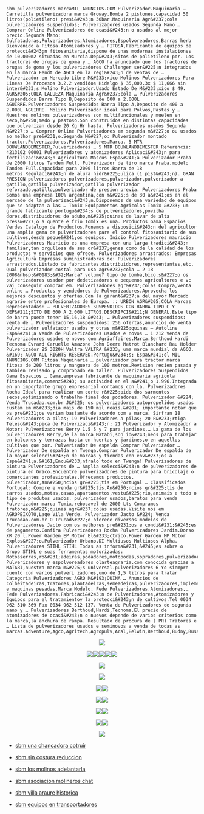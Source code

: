 
```
sbm pulverizadores marcaMIL ANUNCIOS.COM Pulverizador.Maquinaria … Carretilla pulverizadora marca Groway.Bomba 2 pistones,capacidad 50 litros(polietileno) presi&#243;n 30bar.Maquinaria Agr&#237;cola pulverizadores suspendidos; Pulverizadores usados Segunda Mano … Comprar Online Pulverizadores de ocasi&#243;n o usados al mejor precio.Segunda Mano: Sulfatadoras,Pulverizadores,Atomizadores,Espolvoreadores,Barras herb Bienvenido a Fitosa.Atomizadores y … FITOSA,Fabricante de equipos de protecci&#243;n fitosanitaria,dispone de unas modernas instalaciones de 10.000m2 situadas en Murcia.Dep&#243;sitos de polietileno por. Los tractores de orugas de goma y … AGCO ha anunciado que los tractores de orugas de goma y los pulverizadores Challenger ser&#225;n integrados en la marca Fendt de AGCO en la regi&#243;n de ventas de … Pulverizador en Mercado Libre M&#233;xico Molinos Pulverizadores Para Lineas De Procesos 3.2.2 vendidos Hidalgo $ 35,000.3x $ 11,666 sin inter&#233;s Molino Pulverizador.Usado Estado De M&#233;xico $ 49. AGR&#205;COLA LALUEZA Maquinaria Agr&#237;cola … Pulverizadores Suspendidos Barra Tipo B,Deposito de 600 a 2.000L AGUIRRE.Pulverizadores Suspendidos Barra Tipo A,Deposito de 400 a 2.000L AGUIRRE. Molino Pulverizador ideal para Polvos,Pastas y … Nuestros molinos pulverizadores son multifuncionales y muelen en seco,h&#250;medo y pastoso.Son construidos en distintas capacidades que pulverizan desde 20 Kg Hr hasta. Pulverizadores usados Segunda M&#227;o … Comprar Online Pulverizadores em segunda m&#227;o ou usados ao melhor pre&#231;o.Segunda M&#227;o: Pulverizador montado tractor,Pulverizadores,Pulverizadores.Marca. 5 MTR BOUWLANDBEMESTER,Pulverizadores … 5 MTR BOUWLANDBEMESTER Referencia: 4213102 00001 Pulverizadores y atomizadores Aplicaci&#243;n para fertilizaci&#243;n Agricultura Mascus Espa&#241;a Pulverizador Praba de 2000 litros Tandem Full. Pulverizador de tiro marca Praba,modelo Tandem Full.Capacidad para 2000 litros.Barra de 18 metros.Regulaci&#243;n de alura hidr&#225;ulica (1 pist&#243;n). GRAN PRESION pulverizadores pulverizadores,pulverizador,pulverizador a gatillo,gatillo pulverizador,gatillo pulverizador reforzado,gatillo,pulverizador de presion previa. Pulverizadores Praba Somos una empresa 100% argentina,con m&#225;s de 30 a&#241;os en el mercado de la pulverizaci&#243;n.Disponemos de una variedad de equipos que se adaptan a las … Tomix Equipamentos Agricolas Tomix &#233; um grande fabricante portugu&#234;s de pulverizadores,povilha dores,distribuidores de adubo,m&#225;quinas de lavar de alta press&#227;o a quente e frio Tomix es una. Productos Gama Espacios Verdes Catalogo de Productos.Ponemos a disposici&#243;n del agricultor una amplia gama de pulverizadores para el control fitosanitario de sus cultivos,desde peque&#241;os equipos. Inicio Pulverizadores mauricio Pulverizadores Mauricio es una empresa con una larga tradici&#243;n familiar,tan orgullosa de sus or&#237;genes como de la calidad de los productos y servicios que ofrece. Pulverizadores arrastrados: Empresas Agricultura Empresas suministradoras de: Pulverizadores arrastrados.Listado de fabricantes,distribuidores,representantes,etc. Qual pulverizador costal para uso agr&#237;cola … 2 18 2008&nbsp;&#0183;&#32;Marca? volume? tipo de bomba,bico.s&#227;o os pulverizadores usador por dedetizadoras e pequenos agricultores e vc vai conseguir comprar em. Pulverizadores agr&#237;colas Compra,venta online … Productos y vendedores de Pulverizadores.Aprovecha los mejores descuentos y ofertas.Con la garant&#237;a del mayor Mercado agrario entre profesionales de Europa. :: URBON AGR&#205;COLA Marcas Representadas: … PULVERIZADORES SUSPENDIDOS CON BARRA TIPO C Y DEP&#211;SITO DE 600 A 2.000 LITROS.DESCRIPCI&#211;N GENERAL.Este tipo de barra puede tener 15,16,18 &#243; … Pulverizadores suspendidos: venta de … Pulverizadores suspendidos: 256 ofertas,anuncios de venta pulverizador sulfatador usados y otras m&#225;quinas — Autoline Espa&#241;a Venda de Pulverizadores usados e novos … 1 212 Venda de Pulverizadores usados e novos com Agriaffaires.Marca.Berthoud Hardi Tecnoma Evrard Caruelle Amazone John Deere Matrot Blanchard Rau Holder Pulverizador BS 3020H Valtra VALTRA &#233; uma marca mundial da AGCO. &#169; AGCO ALL RIGHTS RESERVED.Portugu&#234;s; Espa&#241;ol MIL ANUNCIOS.COM Fitosa.Maquinaria … pulverizador para tractor marca fitosa de 200 litros y manguera de 100 metros.Revision recien pasada y tambien revisado y comprobado en taller. Pulverizadores Suspendidos Gama Espacios … Gama,empresa fabricante de maquinaria agricola fitosanitaria,comenz&#243; su actividad en el a&#241;o 1.996.Integrada en un importante grupo empresarial contamos con la. Pulverizadores Rocha Ideal para realizar um corte r&#225;pido dos sarmentos secos,optimizando o trabalho final dos podadores. Pulverizador &#224; Venda Trucadao.com.br J&#225; os pulverizadores autopropelidos usados custam em m&#233;dia mais de 150 mil reais.&#201; importante notar que os pre&#231;os variam bastante de acordo com a marca. Sirfran 18 Pulverizadores a pilas; 19 Pulverizadores a pilas; 20 P&#233;rtiga Telesc&#243;pica de Pulverizaci&#243;n; 21 Pulverizador y Atomizador a Motor; Pulverizadores Berry 1.5 5 y 7 para jardines,… La gama de los pulverizadores Berry,de la marca Matabi,son id&#243;neos para trabajar en balcones y terrazas hasta en huertas y jardines,o en aquellos cultivos que por. Pulverizador De espalda Comprar Pulverizador … Pulverizador De espalda en Twenga.Comprar Pulverizador De espalda de la mayor selecci&#243;n de marcas y tiendas con env&#237;os a Espa&#241;a.&#161;Encu&#233;ntralo todo en Twenga! Pulverizadores de pintura Pulverizadores de … Amplia selecci&#243;n de pulverizadores de pintura en Graco.Encuentre pulverizadores de pintura para bricolaje o comerciantes profesionales.Ofrecemos productos. pulverizador,An&#250;ncios gr&#225;tis em Portugal … Classificados Portugal: Compre e venda gr&#225;tis.An&#250;ncios gr&#225;tis de carros usados,motas,casas,apartamentos,vestu&#225;rio,animais e todo o tipo de produtos usados. pulverizador usados,baratos para venda Pulverizador marca Tomix,rebocavel de 2000 Lts Compramos tratores,m&#225;quinas agr&#237;colas usadas.Visite nos em AGROPEIXOTO,Lage Vila Verde. Pulverizador Jacto &#224; Venda Trucadao.com.br O Trucad&#227;o oferece diversos modelos de Pulverizadores Jacto com os melhores pre&#231;os e condi&#231;&#245;es de pagamento.Confira Pulverizadores Rocha Pulverizadores Jardim.Dorso XR 20 l.Power Garden EP Motor El&#233;ctrico.Power Garden MP Motor Explos&#227;o.Pulverizador Urbano.DI Multiusos Multiusos Alpha. Pulverizadores STIHL STIHL Todas as informa&#231;&#245;es sobre o Grupo STIHL e suas ferramentas motorizadas: Motosserras,ro&#231;adeiras,podadores,motopodas,sopradores,pulverizadores. Pulverizadores y espolvoreadores olarteagraria.com conocida gracias a MATABI,nuestra marca m&#225;s universal.pulverizadores 6 Yo siempre cuento con varios pulveri zadores,uno de 1,5 litros para tratar Categoria Pulverizadores AGRO M&#193;QUINA … Anuncios de colheitadeiras,tratores,plantadeiras,semeadeiras,pulverizadores,implementos e maquinas pesadas.Marca Modelo. Fede Pulverizadores.Atomizadores,… Fede Pulverizadores.Fabricaci&#243;n de Pulverizadores,Atomizadores y Equipos para el tratamientoy la protecci&#243;n de cultivos.Tel 0034 962 510 369 Fax 0034 962 512 137. Venta de Pulverizadores de segunda mano y … Pulverizadores Berthoud,Hardi,Tecnoma.El precio de atomizadores de ocasi&#243;n o nuevos depende de varios criterios como la marca,la anchura de rampa. Resultado de procura de ( PR) Tratores e … Lista de pulverizadores usados e seminovos a venda de todas as marcas.Adventure,Agco,Agritech,Agropulv,Aral,Belwin,Berthoud,Budny,Busa,Case,Fankhauser,FMC. 
```

<div align="center">

<a href="https://es-crusher.shibang-china.com/github&k=sbm+pulverizadores+marca"><img src="https://static.shibang-china.com/es/crusher/logo.jpg"></a>

<a href="https://es-crusher.shibang-china.com/github&k=sbm+pulverizadores+marca"><img src="https://static.shibang-china.com/es/crusher/index.jpg"></a><a href="https://es-crusher.shibang-china.com/material.htmlgithub&k=sbm+pulverizadores+marca"><img src="https://static.shibang-china.com/es/crusher/material.jpg"></a><a href="https://es-crusher.shibang-china.com/application.htmlgithub&k=sbm+pulverizadores+marca"><img src="https://static.shibang-china.com/es/crusher/application.jpg"></a><a href="https://es-crusher.shibang-china.com/aboutus.htmlgithub&k=sbm+pulverizadores+marca"><img src="https://static.shibang-china.com/es/crusher/aboutus.jpg"></a><a href="https://es-crusher.shibang-china.com/contact.htmlgithub&k=sbm+pulverizadores+marca"><img src="https://static.shibang-china.com/es/crusher/contact.jpg"></a>

<a href="https://es-crusher.shibang-china.com/github&k=sbm+pulverizadores+marca"><img src="https://static.shibang-china.com/es/crusher/banner.jpg"></a>

<a href="https://swt.shibang-china.com/github&k=sbm+pulverizadores+marca"><img src="https://static.shibang-china.com/es/crusher/text.jpg"></a>

<a href="https://swt.shibang-china.com/github&k=sbm+pulverizadores+marca"><img src="https://static.shibang-china.com/es/crusher/chat.jpg"></a><a href="https://es-crusher.shibang-china.com/contact.htmlgithub&k=sbm+pulverizadores+marca"><img src="https://static.shibang-china.com/es/crusher/message.jpg"></a>

<a href="https://es-crusher.shibang-china.com/products/pe.htmlgithub&k=sbm+pulverizadores+marca"><img src="https://static.shibang-china.com/es/crusher/pe.jpg"></a><a href="https://es-crusher.shibang-china.com/products/pf.htmlgithub&k=sbm+pulverizadores+marca"><img src="https://static.shibang-china.com/es/crusher/pf.jpg"></a>

<a href="https://es-crusher.shibang-china.com/products/hpt.htmlgithub&k=sbm+pulverizadores+marca"><img src="https://static.shibang-china.com/es/crusher/hpt.jpg"></a><a href="https://es-crusher.shibang-china.com/products/vsi.htmlgithub&k=sbm+pulverizadores+marca"><img src="https://static.shibang-china.com/es/crusher/vsi.jpg"></a>

<a href="https://es-crusher.shibang-china.com/products/klv.htmlgithub&k=sbm+pulverizadores+marca"><img src="https://static.shibang-china.com/es/crusher/klv.jpg"></a><a href="https://es-crusher.shibang-china.com/products/portable.htmlgithub&k=sbm+pulverizadores+marca"><img src="https://static.shibang-china.com/es/crusher/portable.jpg"></a>

<a href="https://swt.shibang-china.com/github&k=sbm+pulverizadores+marca"><img src="https://static.shibang-china.com/es/crusher/case.jpg"></a>

</div>


* [sbm una chancadora cotruir](sbm%20una%20chancadora%20cotruir.md)

* [sbm sin costura reduccion](sbm%20sin%20costura%20reduccion.md)

* [sbm los molinos adelantarla](sbm%20los%20molinos%20adelantarla.md)

* [sbm asociacion molineros chat](sbm%20asociacion%20molineros%20chat.md)

* [sbm villa araure historica](sbm%20villa%20araure%20historica.md)

* [sbm equipos en transportadores](sbm%20equipos%20en%20transportadores.md)